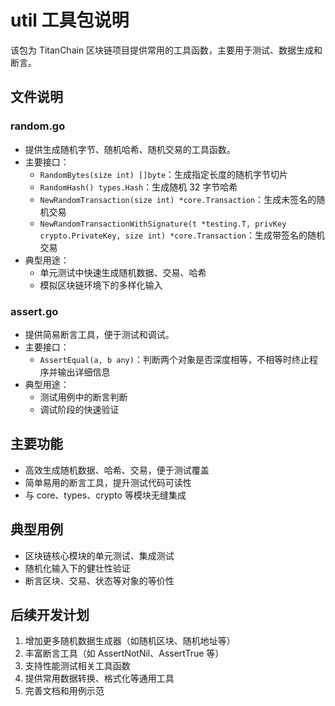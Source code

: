 # util 工具包说明

该包为 TitanChain 区块链项目提供常用的工具函数，主要用于测试、数据生成和断言。

## 文件说明

### random.go
- 提供生成随机字节、随机哈希、随机交易的工具函数。
- 主要接口：
  - `RandomBytes(size int) []byte`：生成指定长度的随机字节切片
  - `RandomHash() types.Hash`：生成随机 32 字节哈希
  - `NewRandomTransaction(size int) *core.Transaction`：生成未签名的随机交易
  - `NewRandomTransactionWithSignature(t *testing.T, privKey crypto.PrivateKey, size int) *core.Transaction`：生成带签名的随机交易
- 典型用途：
  - 单元测试中快速生成随机数据、交易、哈希
  - 模拟区块链环境下的多样化输入

### assert.go
- 提供简易断言工具，便于测试和调试。
- 主要接口：
  - `AssertEqual(a, b any)`：判断两个对象是否深度相等，不相等时终止程序并输出详细信息
- 典型用途：
  - 测试用例中的断言判断
  - 调试阶段的快速验证

## 主要功能
- 高效生成随机数据、哈希、交易，便于测试覆盖
- 简单易用的断言工具，提升测试代码可读性
- 与 core、types、crypto 等模块无缝集成

## 典型用例
- 区块链核心模块的单元测试、集成测试
- 随机化输入下的健壮性验证
- 断言区块、交易、状态等对象的等价性

## 后续开发计划
1. 增加更多随机数据生成器（如随机区块、随机地址等）
2. 丰富断言工具（如 AssertNotNil、AssertTrue 等）
3. 支持性能测试相关工具函数
4. 提供常用数据转换、格式化等通用工具
5. 完善文档和用例示范

